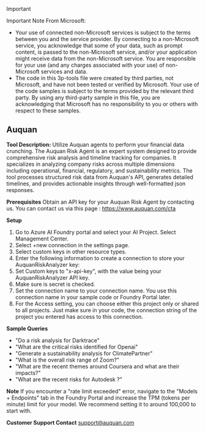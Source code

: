 > [!IMPORTANT]
> Important Note From Microsoft:
> * Your use of connected non-Microsoft services is subject to the terms between you and the service provider. By connecting to a non-Microsoft service, you acknowledge that some of your data, such as prompt content, is passed to the non-Microsoft service, and/or your application might receive data from the non-Microsoft service. You are responsible for your use (and any charges associated with your use) of non-Microsoft services and data.
> * The code in this 3p-tools file were created by third parties, not Microsoft, and have not been tested or verified by Microsoft. Your use of the code samples is subject to the terms provided by the relevant third party. By using any third-party sample in this file, you are acknowledging that Microsoft has no responsibility to you or others with respect to these samples.

## Auquan

**Tool Description:**
Utilize Auquan agents to perform your financial data crunching. The Auquan Risk Agent is an expert system designed to provide comprehensive risk analysis and timeline tracking for companies. It specializes in analyzing company risks across multiple dimensions including operational, financial, regulatory, and sustainability metrics. The tool processes structured risk data from Auquan's API, generates detailed timelines, and provides actionable insights through well-formatted json responses.

**Prerequisites**
Obtain an API key for your Auquan Risk Agent by contacting us.
You can contact us via this page : https://www.auquan.com/cta


**Setup**
1. Go to Azure AI Foundry portal and select your AI Project. Select Management Center.
2. Select +new connection in the settings page.
3. Select custom keys in other resource types.
4. Enter the following information to create a connection to store your AuquanRiskAnalyzer key:
5. Set Custom keys to "x-api-key", with the value being your AuquanRiskAnalyzer API key.
6. Make sure is secret is checked.
7. Set the connection name to your connection name. You use this connection name in your sample code or Foundry Portal later.
8. For the Access setting, you can choose either this project only or shared to all projects. Just make sure in your code, the connection string of the project you entered has access to this connection.

**Sample Queries**

- "Do a risk analysis for Darktrace"
- "What are the critical risks identified for Openai"
- "Generate a sustainability analysis for ClimatePartner"
- "What is the overall risk range of Zoom?"
- "What are the recent themes around Coursera and what are their impacts?"
- "What are the recent risks for Autodesk ?"

**Note** 
If you encounter a "rate limit exceeded" error, navigate to the "Models + Endpoints" tab in the Foundry Portal and increase the TPM (tokens per minute) limit for your model. We recommend setting it to around 100,000 to start with.


**Customer Support Contact**
support@auquan.com
